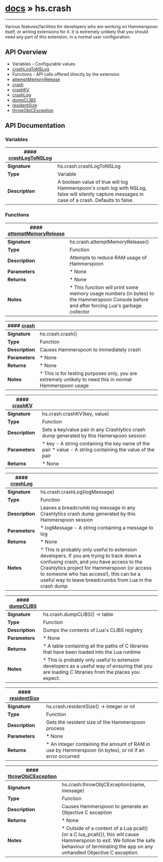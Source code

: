 # [docs](index.md) » hs.crash
---

Various features/facilities for developers who are working on Hammerspoon itself, or writing extensions for it. It is extremely unlikely that you should need any part of this extension, in a normal user configuration.

## API Overview
* Variables - Configurable values
 * [crashLogToNSLog](#crashLogToNSLog)
* Functions - API calls offered directly by the extension
 * [attemptMemoryRelease](#attemptMemoryRelease)
 * [crash](#crash)
 * [crashKV](#crashKV)
 * [crashLog](#crashLog)
 * [dumpCLIBS](#dumpCLIBS)
 * [residentSize](#residentSize)
 * [throwObjCException](#throwObjCException)

## API Documentation

### Variables

| #### [crashLogToNSLog](#crashLogToNSLog)    |                                                                           |
| --------------------------------------------|---------------------------------------------------------------------------|
| **Signature**                               | hs.crash.crashLogToNSLog                                                            |
| **Type**                                    | Variable                                                           |
| **Description**                             | A boolean value of true will log Hammerspoon's crash log with NSLog, false will silently capture messages in case of a crash. Defaults to false.                                                           |

### Functions

| #### [attemptMemoryRelease](#attemptMemoryRelease)    |                                                                           |
| --------------------------------------------|---------------------------------------------------------------------------|
| **Signature**                               | hs.crash.attemptMemoryRelease()                                                            |
| **Type**                                    | Function                                                           |
| **Description**                             | Attempts to reduce RAM usage of Hammerspoon                                                           |
| **Parameters**                              |  * None         |
| **Returns**                                 |  * None                  |
| **Notes**                                   |  * This function will print some memory usage numbers (in bytes) to the Hammerspoon Console before and after forcing Lua's garbage collector                        |

| #### [crash](#crash)    |                                                                           |
| --------------------------------------------|---------------------------------------------------------------------------|
| **Signature**                               | hs.crash.crash()                                                            |
| **Type**                                    | Function                                                           |
| **Description**                             | Causes Hammerspoon to immediately crash                                                           |
| **Parameters**                              |  * None         |
| **Returns**                                 |  * None                  |
| **Notes**                                   |  * This is for testing purposes only, you are extremely unlikely to need this in normal Hammerspoon usage                        |

| #### [crashKV](#crashKV)    |                                                                           |
| --------------------------------------------|---------------------------------------------------------------------------|
| **Signature**                               | hs.crash.crashKV(key, value)                                                            |
| **Type**                                    | Function                                                           |
| **Description**                             | Sets a key/value pair in any Crashlytics crash dump generated by this Hamerspoon session                                                           |
| **Parameters**                              |  * key - A string containing the key name of the pair * value - A string containing the value of the pair         |
| **Returns**                                 |  * None                  |

| #### [crashLog](#crashLog)    |                                                                           |
| --------------------------------------------|---------------------------------------------------------------------------|
| **Signature**                               | hs.crash.crashLog(logMessage)                                                            |
| **Type**                                    | Function                                                           |
| **Description**                             | Leaves a breadcrumb log message in any Crashlytics crash dump generated by this Hammerspoon session                                                           |
| **Parameters**                              |  * logMessage - A string containing a message to log         |
| **Returns**                                 |  * None                  |
| **Notes**                                   |  * This is probably only useful to extension developers. If you are trying to track down a confusing crash, and you have access to the Crashlytics project for Hammerspoon (or access to someone who has access!), this can be a useful way to leave breadcrumbs from Lua in the crash dump                        |

| #### [dumpCLIBS](#dumpCLIBS)    |                                                                           |
| --------------------------------------------|---------------------------------------------------------------------------|
| **Signature**                               | hs.crash.dumpCLIBS() -> table                                                            |
| **Type**                                    | Function                                                           |
| **Description**                             | Dumps the contents of Lua's CLIBS registry                                                           |
| **Parameters**                              |  * None         |
| **Returns**                                 |  * A table containing all the paths of C libraries that have been loaded into the Lua runtime                  |
| **Notes**                                   |  * This is probably only useful to extension developers as a useful way of ensuring that you are loading C libraries from the places you expect.                        |

| #### [residentSize](#residentSize)    |                                                                           |
| --------------------------------------------|---------------------------------------------------------------------------|
| **Signature**                               | hs.crash.residentSize() -> integer or nil                                                            |
| **Type**                                    | Function                                                           |
| **Description**                             | Gets the resident size of the Hammerspoon process                                                           |
| **Parameters**                              |  * None         |
| **Returns**                                 |  * An integer containing the amount of RAM in use by Hammerspoon (in bytes), or nil if an error occurred                  |

| #### [throwObjCException](#throwObjCException)    |                                                                           |
| --------------------------------------------|---------------------------------------------------------------------------|
| **Signature**                               | hs.crash.throwObjCException(name, message)                                                            |
| **Type**                                    | Function                                                           |
| **Description**                             | Causes Hammerspoon to generate an Objective C exception                                                           |
| **Returns**                                 |  * None                  |
| **Notes**                                   |  * Outside of a context of a Lua pcall() (or a C lua_pcall()), this will cause Hammerspoon to exit. We follow the safe behaviour of terminating the app on any unhandled Objective C exception.                        |

